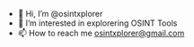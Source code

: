 - 👋 Hi, I’m @osintxplorer
- 👀 I’m interested in explorering OSINT Tools
- 📫 How to reach me osintxplorer@gmail.com

<!---
osintxplorer/osintxplorer is a ✨ special ✨ repository because its `README.md` (this file) appears on your GitHub profile.
You can click the Preview link to take a look at your changes.
--->
